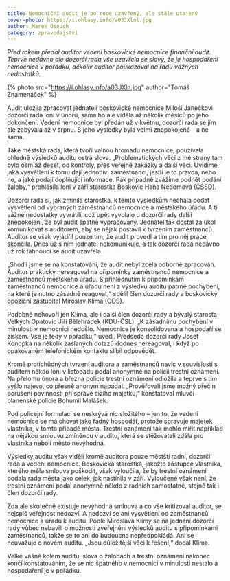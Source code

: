 ```yaml
---
title: Nemocniční audit je po roce uzavřený, ale stále utajený
cover-photo: https://i.ohlasy.info/a03JXlnl.jpg
author: Marek Osouch
category: zpravodajství
---
```


*Před rokem předal auditor vedení boskovické nemocnice finanční audit. Teprve nedávno ale dozorčí rada vše uzavřela se slovy, že je hospodaření nemocnice v pořádku, ačkoliv auditor poukazoval na řadu vážných nedostatků.*

{% photo src="https://i.ohlasy.info/a03JXln.jpg" author="Tomáš Znamenáček" %}

Audit uložila zpracovat jednateli boskovické nemocnice Miloši Janečkovi dozorčí rada loni v únoru, sama ho ale viděla až několik měsíců po jeho dokončení. Vedení nemocnice byl předán už v květnu, dozorčí rada se jím ale zabývala až v srpnu. S jeho výsledky byla velmi znepokojená – a ne sama.

Také městská rada, která tvoří valnou hromadu nemocnice, používala ohledně výsledků auditu ostrá slova. „Problematických věcí z mé strany tam bylo osm až deset, od kontroly, přes veřejné zakázky a další věci. Uvidíme, jaká vysvětlení k tomu dají jednotliví zaměstnanci, jestli je to pravda, nebo ne, a jaké podají doplňující informace. Pak případně zvážíme podnět podání žaloby,“ prohlásila loni v září starostka Boskovic Hana Nedomová (ČSSD).

Dozorčí rada si, jak zmínila starostka, k těmto výsledkům nechala podat vysvětlení od vybraných zaměstnanců nemocnice a městského úřadu. A ti vážné nedostatky vyvrátili, což opět vyvolalo u dozorčí rady další znepokojení, že byl audit špatně vypracovaný. Jednatel tak dostal za úkol komunikovat s auditorem, aby se nějak postavil k tvrzením zaměstnanců. Auditor se však vyjádřil pouze tím, že audit provedl a tím pro něj práce skončila. Dnes už s ním jednatel nekomunikuje, a tak dozorčí rada nedávno už rok táhnoucí se audit uzavřela.

„Shodli jsme se na konstatování, že audit nebyl zcela odborně zpracován. Auditor prakticky nereagoval na připomínky zaměstnanců nemocnice a zaměstnanců městského úřadu. S přihlédnutím k připomínkám zaměstnanců nemocnice a úřadu není z výsledku auditu patrné pochybení, na které je nutno zásadně reagovat,“ sdělil člen dozorčí rady a boskovický opoziční zastupitel Miroslav Klíma (ODS).

Podobně nehovoří jen Klíma, ale i další člen dozorčí rady a bývalý starosta Velkých Opatovic Jiří Bělehrádek (KDU-ČSL).  „K zásadnímu pochybení v minulosti v nemocnici nedošlo. Nemocnice je konsolidovaná a hospodaří se ziskem. Vše je tedy v pořádku,“ uvedl. Předseda dozorčí rady Josef Konopka na několik zaslaných dotazů dodnes nereagoval, i když po opakovaném telefonickém kontaktu slíbil odpovědět.

Kromě protichůdných tvrzení auditora a zaměstnanců navíc v souvislosti s auditem někdo loni v listopadu podal anonymně na policii trestní oznámení. Na přelomu února a března policie trestní oznámení odložila a teprve s tím vyšlo najevo, co přesně anonym napadal. „Prověřovali jsme možný přečin porušení povinnosti při správě cizího majetku,“ konstatoval mluvčí blanenské policie Bohumil Malášek.

Pod policejní formulací se neskrývá nic složitého – jen to, že vedení nemocnice se má chovat jako řádný hospodář, protože spravuje majetek vlastníka, v tomto případě města. Trestní oznámení tak mohlo mířit například na nějakou smlouvu zmíněnou v auditu, která se stěžovateli zdála pro vlastníka neboli město nevýhodná.

Výsledky auditu však viděli kromě auditora pouze městští radní, dozorčí rada a vedení nemocnice. Boskovická starostka, jakožto zástupce vlastníka, kterého měla smlouva poškodit, však vyloučila, že by trestní oznámení podala rada města jako celek, jak nastínila v září. Vyloučené však není, že trestní oznámení podal anonymně někdo z radních samostatně, stejně tak i člen dozorčí rady.

Zda ale skutečně existuje nevýhodná smlouva a co vše kritizoval auditor, se nejspíš veřejnost nedozví. A nedozví se ani vysvětlení od zaměstnanců nemocnice a úřadu k auditu. Podle Miroslava Klímy se na jednání dozorčí rady vůbec nebavili o možnosti zveřejnění výsledků auditu s připomínkami zaměstnanců, takže se to ani do budoucna nepředpokládá. Ani se neuvažuje o novém auditu. „Jsou důležitější věci k řešení,“ dodal Klíma.

Velké vášně kolem auditu, slova o žalobách a trestní oznámení nakonec končí konstatováním, že se nic špatného v nemocnici v minulosti nestalo a hospodaření je v pořádku.

